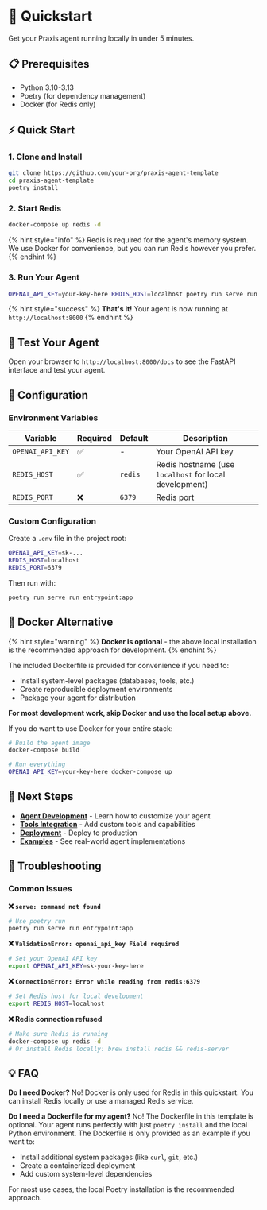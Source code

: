 # 🚀 Quickstart

Get your Praxis agent running locally in under 5 minutes.

## 📋 Prerequisites

- Python 3.10-3.13
- Poetry (for dependency management)
- Docker (for Redis only)

## ⚡ Quick Start

### 1. Clone and Install

```bash
git clone https://github.com/your-org/praxis-agent-template
cd praxis-agent-template
poetry install
```

### 2. Start Redis

```bash
docker-compose up redis -d
```

{% hint style="info" %}
Redis is required for the agent's memory system. We use Docker for convenience, but you can run Redis however you prefer.
{% endhint %}

### 3. Run Your Agent

```bash
OPENAI_API_KEY=your-key-here REDIS_HOST=localhost poetry run serve run entrypoint:app
```

{% hint style="success" %}
**That's it!** Your agent is now running at `http://localhost:8000`
{% endhint %}

## 🧪 Test Your Agent

Open your browser to `http://localhost:8000/docs` to see the FastAPI interface and test your agent.

## 🔧 Configuration

### Environment Variables

| Variable           | Required | Default   | Description                                              |
| ------------------ | -------- | --------- | -------------------------------------------------------- |
| `OPENAI_API_KEY` | ✅       | -         | Your OpenAI API key                                      |
| `REDIS_HOST`     | ✅       | `redis` | Redis hostname (use `localhost` for local development) |
| `REDIS_PORT`     | ❌       | `6379`  | Redis port                                               |

### Custom Configuration

Create a `.env` file in the project root:

```bash
OPENAI_API_KEY=sk-...
REDIS_HOST=localhost
REDIS_PORT=6379
```

Then run with:

```bash
poetry run serve run entrypoint:app
```

## 🐳 Docker Alternative

{% hint style="warning" %}
**Docker is optional** - the above local installation is the recommended approach for development.
{% endhint %}

The included Dockerfile is provided for convenience if you need to:

- Install system-level packages (databases, tools, etc.)
- Create reproducible deployment environments
- Package your agent for distribution

**For most development work, skip Docker and use the local setup above.**

If you do want to use Docker for your entire stack:

```bash
# Build the agent image
docker-compose build

# Run everything
OPENAI_API_KEY=your-key-here docker-compose up
```

## 🎯 Next Steps

- **[Agent Development](./development.md)** - Learn how to customize your agent
- **[Tools Integration](./tools.md)** - Add custom tools and capabilities
- **[Deployment](./deployment.md)** - Deploy to production
- **[Examples](./examples.md)** - See real-world agent implementations

## 🚨 Troubleshooting

### Common Issues

**❌ `serve: command not found`**

```bash
# Use poetry run
poetry run serve run entrypoint:app
```

**❌ `ValidationError: openai_api_key Field required`**

```bash
# Set your OpenAI API key
export OPENAI_API_KEY=sk-your-key-here
```

**❌ `ConnectionError: Error while reading from redis:6379`**

```bash
# Set Redis host for local development
export REDIS_HOST=localhost
```

**❌ Redis connection refused**

```bash
# Make sure Redis is running
docker-compose up redis -d
# Or install Redis locally: brew install redis && redis-server
```

## 💡 FAQ

**Do I need Docker?**
No! Docker is only used for Redis in this quickstart. You can install Redis locally or use a managed Redis service.

**Do I need a Dockerfile for my agent?**
No! The Dockerfile in this template is optional. Your agent runs perfectly with just `poetry install` and the local Python environment. The Dockerfile is only provided as an example if you want to:

- Install additional system packages (like `curl`, `git`, etc.)
- Create a containerized deployment
- Add custom system-level dependencies

For most use cases, the local Poetry installation is the recommended approach.
